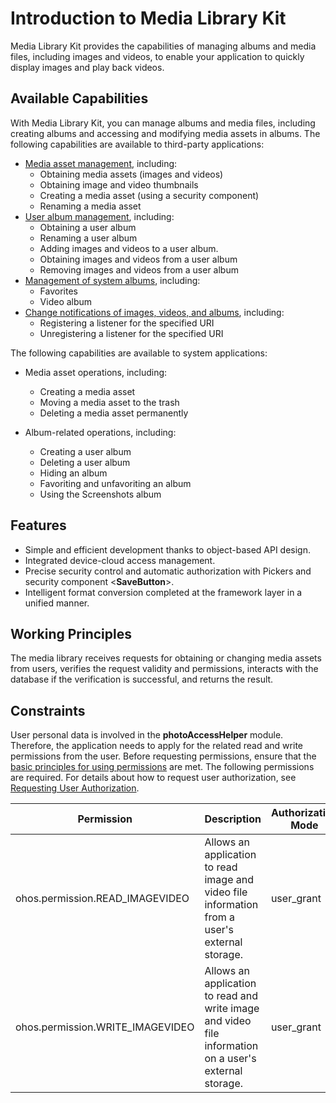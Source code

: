 # Introduction to Media Library Kit

Media Library Kit provides the capabilities of managing albums and media files, including images and videos, to enable your application to quickly display images and play back videos.

## Available Capabilities

With Media Library Kit, you can manage albums and media files, including creating albums and accessing and modifying media assets in albums. The following capabilities are available to third-party applications:

- [Media asset management](photoAccessHelper-resource-guidelines.md), including:
  - Obtaining media assets (images and videos)
  - Obtaining image and video thumbnails
  - Creating a media asset (using a security component)
  - Renaming a media asset
- [User album management](photoAccessHelper-userAlbum-guidelines.md), including:
  - Obtaining a user album
  - Renaming a user album
  - Adding images and videos to a user album.
  - Obtaining images and videos from a user album
  - Removing images and videos from a user album
- [Management of system albums](photoAccessHelper-systemAlbum-guidelines.md), including:
  - Favorites
  - Video album
- [Change notifications of images, videos, and albums](photoAccessHelper-notify-guidelines.md), including:
  - Registering a listener for the specified URI
  - Unregistering a listener for the specified URI

The following capabilities are available to system applications:

- Media asset operations, including:
  - Creating a media asset
  - Moving a media asset to the trash
  - Deleting a media asset permanently

- Album-related operations, including:
  - Creating a user album
  - Deleting a user album
  - Hiding an album
  - Favoriting and unfavoriting an album
  - Using the Screenshots album

## Features

- Simple and efficient development thanks to object-based API design.
- Integrated device-cloud access management.
- Precise security control and automatic authorization with Pickers and security component \<**SaveButton**>.
- Intelligent format conversion completed at the framework layer in a unified manner.

## Working Principles

The media library receives requests for obtaining or changing media assets from users, verifies the request validity and permissions, interacts with the database if the verification is successful, and returns the result.

## Constraints

User personal data is involved in the **photoAccessHelper** module. Therefore, the application needs to apply for the related read and write permissions from the user.
Before requesting permissions, ensure that the [basic principles for using permissions](../../security/AccessToken/app-permission-mgmt-overview.md#basic-principles-for-using-permissions) are met. The following permissions are required. For details about how to request user authorization, see [Requesting User Authorization](../../security/AccessToken/request-user-authorization.md).

| Permission                        | Description                                      | Authorization Mode  |
| ------------------------------ | ------------------------------------------ | ---------- |
| ohos.permission.READ_IMAGEVIDEO     | Allows an application to read image and video file information from a user's external storage.| user_grant |
| ohos.permission.WRITE_IMAGEVIDEO    | Allows an application to read and write image and video file information on a user's external storage.| user_grant |
